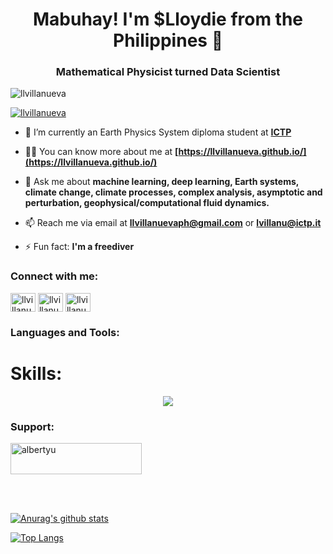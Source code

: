 <h1 align="center">Mabuhay! I'm $Lloydie from the Philippines 👋 </h1>
<h3 align="center">Mathematical Physicist turned Data Scientist </h3>

<p align="left"> <img src="https://komarev.com/ghpvc/?username=llvillanueva&label=Profile%20views&color=0e75b6&style=flat" alt="llvillanueva" /> </p>

<p align="left"> <a href="https://github.com/ryo-ma/github-profile-trophy"><img src="https://github-profile-trophy.vercel.app/?username=llvillanueva" alt="llvillanueva" /></a> </p>

- 🌱 I’m currently an Earth Physics System diploma student at **[ICTP](https://www.ictp.it/)** 

- 👨‍💻 You can know more about me at **[https://llvillanueva.github.io/](https://llvillanueva.github.io/)**

<!-- 📝 I write articles on **[https://www.linkedin.com/in/albertyumol/](https://www.linkedin.com/in/albertyumol/)**-->

- 💬 Ask me about **machine learning, deep learning, Earth systems, climate change, climate processes, complex analysis, asymptotic and perturbation, geophysical/computational fluid dynamics.**

- 📫 Reach me via email at **llvillanuevaph@gmail.com** or **lvillanu@ictp.it**  

- ⚡ Fun fact: **I'm a freediver**

<h3 align="left">Connect with me:</h3>
<p align="left">
<a href="https://twitter.com/llvillanuevaph" target="blank"><img align="center" src="https://cdn.jsdelivr.net/npm/simple-icons@3.0.1/icons/twitter.svg" alt="llvillanueva" height="30" width="40" /></a>
<a href="https://www.linkedin.com/in/llvillanueva/" target="blank"><img align="center" src="https://cdn.jsdelivr.net/npm/simple-icons@3.0.1/icons/linkedin.svg" alt="llvillanueva" height="30" width="40" /></a>
<a href="https://www.instagram.com/wronskiii/" target="blank"><img align="center" src="https://www.svgrepo.com/show/365495/instagram-logo-thin.svg" alt="llvillanueva" height="30" width="40" /></a>
</p>



<h3 align="left">Languages and Tools:</h3>
<p align="left"> 

# Skills: 

<p align="center">
  <a href="https://skillicons.dev">
    <img src="https://skillicons.dev/icons?i=py,fortran, matlab, linux, vscode, postgres, git,docker,c,arduino" />
  </a>
</p>

<!--![Python](https://img.shields.io/badge/Python-3776AB?style=for-the-badge&logo=python&logoColor=white)
![Fortran]
![MATLAB]
![Wolfram Mathematica]
![Maple]
![AWS](https://img.shields.io/badge/Amazon_AWS-232F3E?style=for-the-badge&logo=amazon-aws&logoColor=white)
![Docker](https://img.shields.io/badge/docker-%230db7ed.svg?style=for-the-badge&logo=docker&logoColor=white)
![Jira](https://img.shields.io/badge/jira-%230A0FFF.svg?style=for-the-badge&logo=jira&logoColor=white)
![R](https://img.shields.io/badge/R-276DC3?style=for-the-badge&logo=r&logoColor=white)
![Postgresql](https://img.shields.io/badge/PostgreSQL-316192?style=for-the-badge&logo=postgresql&logoColor=white)
![Kubernetes](https://img.shields.io/badge/kubernetes-%23326ce5.svg?style=for-the-badge&logo=kubernetes&logoColor=white)
![Apache Airflow](https://img.shields.io/badge/Apache%20Airflow-017CEE?style=for-the-badge&logo=Apache%20Airflow&logoColor=white)
-->
  
 <!-- <a href="https://python.org" target="_blank"> <img src="https://s3.dualstack.us-east-2.amazonaws.com/pythondotorg-assets/media/files/python-logo-only.svg" alt="bootstrap" width="40" height="40"/> </a> 
  <a href="https://fortrar-lang.org" target="_blank"> <img src="https://seeklogo.com/images/F/fortran-logo-D3D013834F-seeklogo.com.png" alt="codeigniter" width="40" height="40"/> </a> 
  <a href="https://www.wolfram.com/mathematica/" target="_blank"> <img src="https://raw.githubusercontent.com/devicons/devicon/master/icons/css3/css3-original-wordmark.svg" alt="css3" width="40" height="40"/> </a> 
  <a href="https://www.docker.com/" target="_blank"> <img src="https://raw.githubusercontent.com/devicons/devicon/master/icons/docker/docker-original-wordmark.svg" alt="docker" width="40" height="40"/> </a> 
  <a href="https://www.maplesoft.com/products/Maple/" target="_blank"> <img src="https://www.vectorlogo.zone/logos/google_cloud/google_cloud-icon.svg" alt="gcp" width="40" height="40"/> </a> 
  <a href="https://git-scm.com/" target="_blank"> <img src="https://www.vectorlogo.zone/logos/git-scm/git-scm-icon.svg" alt="git" width="40" height="40"/> </a> 
  <a href="https://www.mathworks.com/products/matlab.html" target="_blank"> <img src="https://www.vectorlogo.zone/logos/heroku/heroku-icon.svg" alt="heroku" width="40" height="40"/> </a> 
  <a href="https://www.w3.org/html/" target="_blank"> <img src="https://raw.githubusercontent.com/devicons/devicon/master/icons/html5/html5-original-wordmark.svg" alt="html5" width="40" height="40"/> </a> 
  <a href="https://julialang.org/" target="_blank"> <img src="https://raw.githubusercontent.com/devicons/devicon/master/icons/laravel/laravel-plain-wordmark.svg" alt="laravel" width="40" height="40"/> </a> 
  <a href="https://www.linux.org/" target="_blank"> <img src="https://raw.githubusercontent.com/devicons/devicon/master/icons/linux/linux-original.svg" alt="linux" width="40" height="40"/> </a> 
  <a href="https://www.latex-project.org/" target="_blank"> <img src="https://www.vectorlogo.zone/logos/mariadb/mariadb-icon.svg" alt="mariadb" width="40" height="40"/> </a> 
  <a href="https://aws.amazon.com/" target="_blank"> <img src="https://raw.githubusercontent.com/devicons/devicon/master/icons/mysql/mysql-original-wordmark.svg" alt="mysql" width="40" height="40"/> </a> 
  <a href="https://www.dataiku.com/" target="_blank"> <img src="https://cdn.icon-icons.com/icons2/3914/PNG/512/dataiku_logo_icon_249065.png" alt="php" width="40" height="40"/> </a> 
-->

<h3 align="left">Support:</h3>
<p><a href="https://www.buymeacoffee.com/llvillanueva"> <img align="center" src="https://cdn.buymeacoffee.com/buttons/v2/default-yellow.png" height="50" width="210" alt="albertyu" /></a></p><br><br>

[![Anurag's github stats](https://github-readme-stats.vercel.app/api?username=llvillanueva&count_private=true&show_icons=true&theme=material-palenight)](https://github.com/anuraghazra/github-readme-stats)

[![Top Langs](https://github-readme-stats.vercel.app/api/top-langs/?username=llvillanueva&show_icons=true&theme=material-palenight&layout=compact)](https://github.com/anuraghazra/github-readme-stats)
